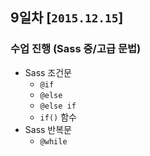 ## 9일차 [`2015.12.15`]

### 수업 진행 (Sass 중/고급 문법)

- Sass 조건문
	- `@if`
	- `@else`
	- `@else if`
	- `if()` 함수
- Sass 반복문
	- `@while`